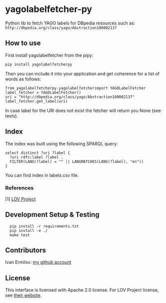 # yagolabelfetcher-py
Python lib to fetch YAGO labels for DBpedia resources such as: ```http://dbpedia.org/class/yago/Abstraction100002137```

## How to use
First install yagolabelfetcher from the pipy:
```
pip install yagolabelfetcherpy
```

Then you can include it into your application and get coherence for a list of words as follows:
```
from yagolabelfetcherpy.yagolabelfetcherimport YAGOLabelFetcher
label_fetcher = YAGOLabelFetcher()
uri = "http://dbpedia.org/class/yago/Abstraction100002137"
label_fetcher.get_label(uri)
```
In case label for the URI does not exist the fetcher will return you None (see tests).

## Index

The index was built using the following SPARQL query:
```
select distinct ?uri ?label {
  ?uri rdfs:label ?label .
  FILTER(LANG(?label) = "" || LANGMATCHES(LANG(?label), "en"))
}
```
You can find index in labels.csv file.

### References
[1] [LOV Project](http://lov.okfn.org/dataset/lov/about)

## Development Setup & Testing
```
  pip install -r requirements.txt
  pip install -e ./
  make test
```

## Contributors

Ivan Ermilov: [my github account](https://github.com/earthquakesan)

## License

This interface is licensed with Apache 2.0 license. For LOV Project license, see [their website](https://lov.okfn.org).
